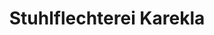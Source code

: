---
title: "Stuhlflechterei Karekla"
url: /frankfurt-am-main/stuhlflechterei-karekla/
shop: Möbel
---